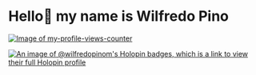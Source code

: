 
# Hello👋 my name is Wilfredo Pino

[![Image of my-profile-views-counter](https://github.com/wilfredopinom/contador/blob/master/svg/wilfredopinom/badge.svg)](https://github.com/wilfredopinom/contador/blob/master/readme/wilfredopinom/week.md)


<!--
**wilfredopinom/wilfredopinom** is a ✨ _special_ ✨ repository because its `README.md` (this file) appears on your GitHub profile.

Here are some ideas to get you started:

- 🔭 I’m currently working on ...
- 🌱 I’m currently learning ...
- 👯 I’m looking to collaborate on ...
- 🤔 I’m looking for help with ...
- 💬 Ask me about ...
- 📫 How to reach me: ...
- 😄 Pronouns: ...
- ⚡ Fun fact: ...
-->
[![An image of @wilfredopinom's Holopin badges, which is a link to view their full Holopin profile](https://holopin.me/wilfredopinom)](https://holopin.io/@wilfredopinom)
